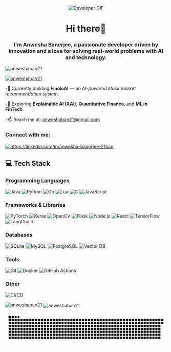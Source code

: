 

<p align="center">
  <img src="https://media.giphy.com/media/v1.Y2lkPTc5MGI3NjExOWFkbTR0MzdlcnJncTZxNGNtaGNhY2JrY3dxa212Ymx4a2ZibXY0cCZlcD12MV9naWZzX3NlYXJjaCZjdD1n/LMcB8XospGZO8UQq87/giphy.gif" alt="Developer GIF"/>
</p>


<h1 align="center">Hi there👋</h1>
<h3 align="center">I'm Anwesha Banerjee, a passionate developer driven by innovation and a love for solving real-world problems with AI and technology.</h3>

<p align="left"> <img src="https://komarev.com/ghpvc/?username=anweshaban21&label=Profile%20views&color=0e75b6&style=flat" alt="anweshaban21" /> </p>

<p align="left"> <a href="https://github.com/ryo-ma/github-profile-trophy"><img src="https://github-profile-trophy.vercel.app/?username=anweshaban21" alt="anweshaban21" /></a> </p>

-🔭 Currently building **FinoloAI** — *an AI-powered stock market recommendation system*.

-🌱 Exploring **Explainable AI (XAI)**, **Quantitative Finance**, and **ML in FinTech**.

-📫 Reach me at: anweshaban21@gmail.com

<h3 align="left">Connect with me:</h3>
<p align="left">
<a href="https://linkedin.com/in/https://linkedin.com/in/anwesha-banerjee-21ban" target="blank"><img align="center" src="https://raw.githubusercontent.com/rahuldkjain/github-profile-readme-generator/master/src/images/icons/Social/linked-in-alt.svg" alt="https://linkedin.com/in/anwesha-banerjee-21ban" height="30" width="40" /></a>
</p>



## 💻 Tech Stack

### Programming Languages
![Java](https://img.shields.io/badge/-Java-007396?style=flat&logo=java)
![Python](https://img.shields.io/badge/-Python-3776AB?style=flat&logo=python)
![Go](https://img.shields.io/badge/-Go-00ADD8?style=flat&logo=go)
![Lua](https://img.shields.io/badge/-Lua-2C2D72?style=flat&logo=lua)
![C](https://img.shields.io/badge/-C-A8B9CC?style=flat&logo=c)
![JavaScript](https://img.shields.io/badge/-JavaScript-F7DF1E?style=flat&logo=javascript)

### Frameworks & Libraries
![PyTorch](https://img.shields.io/badge/-PyTorch-EE4C2C?style=flat&logo=pytorch)
![Keras](https://img.shields.io/badge/-Keras-D00000?style=flat&logo=keras)
![OpenCV](https://img.shields.io/badge/-OpenCV-5C3EE8?style=flat&logo=opencv)
![Flask](https://img.shields.io/badge/-Flask-000000?style=flat&logo=flask)
![Node.js](https://img.shields.io/badge/-Node.js-339933?style=flat&logo=node.js)
![React](https://img.shields.io/badge/-React-61DAFB?style=flat&logo=react)
![TensorFlow](https://img.shields.io/badge/-TensorFlow-FF6F00?style=flat&logo=tensorflow)
![LangChain](https://img.shields.io/badge/-LangChain-000000?style=flat&logo=python)


### Databases
![SQLite](https://img.shields.io/badge/-SQLite-003B57?style=flat&logo=sqlite)
![MySQL](https://img.shields.io/badge/-MySQL-4479A1?style=flat&logo=mysql)
![PostgreSQL](https://img.shields.io/badge/-PostgreSQL-336791?style=flat&logo=postgresql)
![Vector DB](https://img.shields.io/badge/-Vector_DB-6A4E1F?style=flat&logo=database)

### Tools
![Git](https://img.shields.io/badge/-Git-F05032?style=flat&logo=git)
![Docker](https://img.shields.io/badge/-Docker-2496ED?style=flat&logo=docker)
![GitHub Actions](https://img.shields.io/badge/-GitHub_Actions-2088FF?style=flat&logo=github-actions)

### Other
![CI/CD](https://img.shields.io/badge/-CI/CD-00A86B?style=flat&logo=ci-cd)


<p><img align="left" src="https://github-readme-stats.vercel.app/api/top-langs?username=anweshaban21&show_icons=true&locale=en&layout=compact" alt="anweshaban21" /></p>

<p>&nbsp;<img align="center" src="https://github-readme-stats.vercel.app/api?username=anweshaban21&show_icons=true&count_private=true&theme=dark&locale=en" alt="anweshaban21" /></p>


<img src="https://raw.githubusercontent.com/anweshaban21/anweshaban21/output/snake.svg" alt="Snake animation" />


